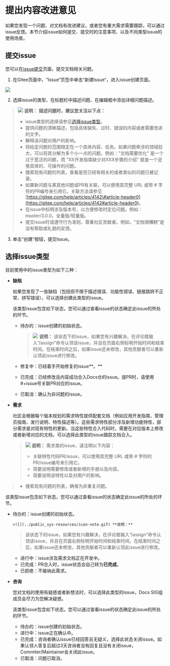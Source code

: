 # 提出内容改进意见<a name="ZH-CN_TOPIC_0000001274903118"></a>

如果您发现一个问题、对文档有改进建议，或者您有重大需求需要跟踪，可以通过issue反馈。本节介绍issue如何提交、提交时的注意事项、以及不同类型issue的使用场景。

## 提交issue<a name="section93611621132618"></a>

您可以在[issue提交](https://gitee.com/opengauss/docs/issues)页面，提交文档相关问题。

1.  在Gitee页面中，“Issue“页签中单击“新建Issue“，进入issue创建页面。

![](figures/zh-cn_image_0000001325584773.png)

2.  选择issue的类型、在标题栏中描述问题、在编辑框中添加详细问题描述。

>![](../public_sys-resources/icon-note.gif) **说明：** 
>**描述问题时，建议您关注以下点：**
>
>-   issue类型的选择请参见[选择issue类型](#section1010815112178)。
>-   提供问题的清晰描述，包括具体缺失、过时、错误的内容或者需要改进的文字。
>-   解释该问题对用户的影响。
>-   将给定问题的范围限定在一个具体内容、任务。如果问题牵涉的领域较大，可以将其分解为多个小一点的问题。例如："文档需要优化" 是一个过于宽泛的问题，而 "XX开发指南缺少对XXX步骤的介绍" 就是一个足够具体的、可操作的问题。
>-   搜索现有问题的列表，查看是否已经有相关的或者类似的问题已被记录。
>-   如果新问题与某其他问题或PR有关联，可以使用其完整 URL 或带 \# 字符的PR编号来引用它。关联方法请参见<u>[https://gitee.com/help/articles/4142\#article-header0](https://gitee.com/help/articles/4142#article-header0)</u>。
>-   在issue中标明涉及版本号，以方便修改时定位问题。例如：master/3.0.0，全量版/轻量版。
>-   提交issue时请遵守行为准则，尊重社区贡献者。例如，“文档很糟糕”是没有帮助或礼貌的反馈。

3.  单击“创建“按钮，提交Issue。

## 选择issue类型<a name="section1010815112178"></a>

目前使用中的issue类型为如下三种：

-   **缺陷**

    如果您发现了一些缺陷（包括但不限于描述错误、功能性错误、链接跳转不正常、拼写错误），可以选择创建此类型的issue。

    该类型issue包含如下状态，您可以通过查看issue的状态确定此issue的所处的环节。

    -   待办的：issue创建的初始状态。

        >![](../public_sys-resources/icon-note.gif) **说明：** 
        >该状态下的issue，如果您有兴趣解决，在评论框输入“/assign”命令认领该issue，并且在页面右侧标明开始时间和结束时间。在结束时间之后，如果issue还未修改，其他贡献者可以重新认领此issue进行修改。

    -   修复中：已经着手开始修复的issue**。**
    -   已完成：已经修改且内容成功合入Docs仓的issue。提PR时，请使用\#+issue号关联PR对应的issue。
    -   已取消：确认为非问题的issue。

-   **需求**

    社区会根据每个版本规划的需求特性提供配套文档（例如应用开发指南、管理员指南、发行说明、特性描述等）。这些需求特性部分涉及新增功能特性，部分需求是对现有特性的更新。当这些特性合入代码时，需要在对应版本上修改或者新增对应的文档，可以选择此类型的issue跟踪文档合入。

    >![](../public_sys-resources/icon-note.gif) **说明：** 
    >需求类的issue，请注明以下内容：
    >
    >-   关联特性代码PR/issue，可以使用其完整 URL 或带 \# 字符的PR/issue编号来引用它。
    >-   简要说明需要修改或者新增的手册以及内容。
    >-   简要说明该特性以及对用户的影响。
>-   搜索现有问题的列表，确保为非重复问题。
    
该类型issue包含如下状态，您可以通过查看issue的状态确定此issue的所处的环节。
    
-   待办的：issue创建的初始状态。
    
        >![](../public_sys-resources/icon-note.gif) **说明：** 
    >该状态下的issue，如果您有兴趣解决，在评论框输入“/assign”命令认领该issue，并且在页面右侧标明开始时间和结束时间。在结束时间之后，如果issue还未修改，其他贡献者可以重新认领此issue进行修改。
    
    -   进行中：issue涉及需求文档正在开发中。
    -   已完成：PR合入时，issue状态会自己转为**已完成**。
    -   已拒绝：不接纳此需求。


-   **咨询**

    您对文档的使用有疑惑或者新想法时，可以选择此类型的issue，Docs SIG组成员会尽力为您解决疑惑。

    该类型issue包含如下状态，您可以通过查看issue的状态确定此issue的所处的环节。

    -   待办的：issue创建的初始状态。
    -   进行中：issue正在确认中。
    -   已完成：咨询者确认issue已经回答且无疑义，选择此状态关闭issue。如果认领人答复后超过3天咨询者没有回复且没有关闭issue，Commiter/Maintainer会关闭此issue。
    -   已取消：问题已取消。


